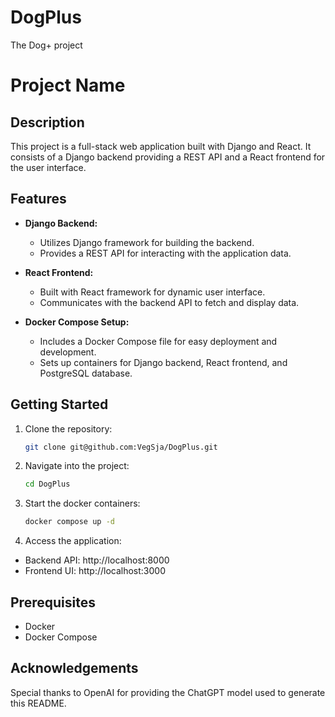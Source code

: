 # DogPlus
The Dog+ project

# Project Name

## Description

This project is a full-stack web application built with Django and React. It consists of a Django backend providing a REST API and a React frontend for the user interface.

## Features

- **Django Backend:**
  - Utilizes Django framework for building the backend.
  - Provides a REST API for interacting with the application data.
  
- **React Frontend:**
  - Built with React framework for dynamic user interface.
  - Communicates with the backend API to fetch and display data.
  
- **Docker Compose Setup:**
  - Includes a Docker Compose file for easy deployment and development.
  - Sets up containers for Django backend, React frontend, and PostgreSQL database.

## Getting Started

1. Clone the repository:
   ```bash
   git clone git@github.com:VegSja/DogPlus.git
   ```

2. Navigate into the project:
    ```bash
    cd DogPlus
    ```
3. Start the docker containers:
    ```bash
    docker compose up -d
    ```
4. Access the application:
- Backend API: http://localhost:8000
- Frontend UI: http://localhost:3000

## Prerequisites
- Docker
- Docker Compose   


## Acknowledgements
Special thanks to OpenAI for providing the ChatGPT model used to generate this README.

